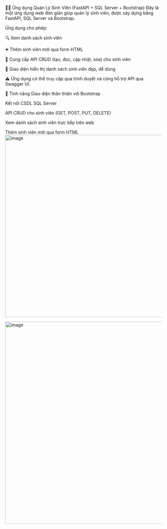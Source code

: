🧑‍🎓 Ứng dụng Quản Lý Sinh Viên (FastAPI + SQL Server + Bootstrap) Đây là một ứng dụng web đơn giản giúp quản lý sinh viên, được xây dựng bằng FastAPI, SQL Server và Bootstrap.

Ứng dụng cho phép:

🔍 Xem danh sách sinh viên

➕ Thêm sinh viên mới qua form HTML

📡 Cung cấp API CRUD (tạo, đọc, cập nhật, xóa) cho sinh viên

📑 Giao diện hiển thị danh sách sinh viên đẹp, dễ dùng

⚠️ Ứng dụng có thể truy cập qua trình duyệt và cũng hỗ trợ API qua Swagger UI.

🚀 Tính năng Giao diện thân thiện với Bootstrap

Kết nối CSDL SQL Server

API CRUD cho sinh viên (GET, POST, PUT, DELETE)

Xem danh sách sinh viên trực tiếp trên web

Thêm sinh viên mới qua form HTML
<img width="1714" height="586" alt="image" src="https://github.com/user-attachments/assets/ba0bcad3-e781-407f-be8f-0742a7865d2e" />

<img width="1686" height="650" alt="image" src="https://github.com/user-attachments/assets/f947af10-11fb-4feb-9da7-05e61d265320" />

